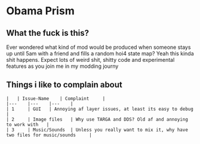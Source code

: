 # Obama Prism
## What the fuck is this?
Ever wondered what kind of mod would be produced when someone stays up until 5am with a friend and fills a random hoi4 state map? Yeah this kinda shit happens. Expect lots of weird shit, shitty code and experimental features as you join me in my modding journy
<br>
## Things i like to complain about
```
|  	| Issue-Name 	| Complaint 	|
|---	|---	|---	|
| 1 	| GUI 	| Annoying af layer issues, at least its easy to debug 	|
| 2 	| Image files 	| Why use TARGA and DDS? Old af and annoying to work with 	|
| 3 	| Music/Sounds 	| Unless you really want to mix it, why have two files for music/sounds 	|
```
